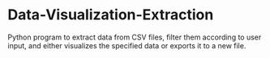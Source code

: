 # Data-Visualization-Extraction
Python program to extract data from CSV files, filter them according to user input, and either visualizes the specified data or exports it to a new file.
